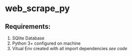 # web_scrape_py

## Requirements:

1. SQlite Database
2. Python 3+ configured on machine
3. Vitual Env created with all import dependencies *see code*